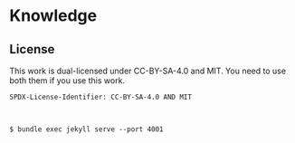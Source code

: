 # Knowledge

## License
This work is dual-licensed under CC-BY-SA-4.0 and MIT.
You need to use both them if you use this work.

`SPDX-License-Identifier: CC-BY-SA-4.0 AND MIT`


## 
```

$ bundle exec jekyll serve --port 4001
```
